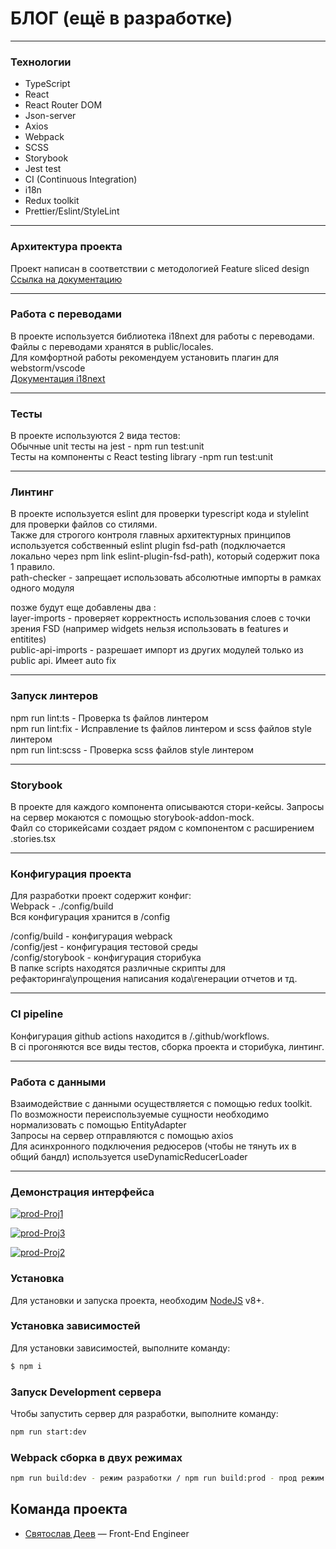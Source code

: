 # БЛОГ (ещё в разработке) 

---
### Технологии
- TypeScript 
- React
- React Router DOM
- Json-server
- Axios
- Webpack 
- SCSS
- Storybook 
- Jest test
- CI (Continuous Integration)
- i18n 
- Redux toolkit
- Prettier/Eslint/StyleLint

---
### Архитектура проекта
Проект написан в соответствии с методологией Feature sliced design </br>
[Ссылка на документацию](https://feature-sliced.design/ru/) 

---
### Работа с переводами
В проекте используется библиотека i18next для работы с переводами. Файлы с переводами хранятся в public/locales. </br>
Для комфортной работы рекомендуем установить плагин для webstorm/vscode </br>
[Документация i18next](https://react.i18next.com)

---
### Тесты
В проекте используются 2 вида тестов: </br>
Обычные unit тесты на jest - npm run test:unit </br>
Тесты на компоненты с React testing library -npm run test:unit

---
### Линтинг
В проекте используется eslint для проверки typescript кода и stylelint для проверки файлов со стилями. </br>
Также для строгого контроля главных архитектурных принципов используется собственный eslint plugin fsd-path (подключается локально через npm link eslint-plugin-fsd-path), который содержит пока 1 правило. </br>
path-checker - запрещает использовать абсолютные импорты в рамках одного модуля </br> 

позже будут еще добавлены два :</br>
layer-imports - проверяет корректность использования слоев с точки зрения FSD (например widgets нельзя использовать в features и entitites) </br>
public-api-imports - разрешает импорт из других модулей только из public api. Имеет auto fix

---
### Запуск линтеров
npm run lint:ts - Проверка ts файлов линтером </br>
npm run lint:fix - Исправление ts файлов линтером и scss файлов style линтером </br>
npm run lint:scss - Проверка scss файлов style линтером

---
### Storybook
В проекте для каждого компонента описываются стори-кейсы. Запросы на сервер мокаются с помощью storybook-addon-mock. </br>
Файл со сторикейсами создает рядом с компонентом с расширением .stories.tsx

---
### Конфигурация проекта
Для разработки проект содержит конфиг: </br>
Webpack - ./config/build </br>
Вся конфигурация хранится в /config </br>

/config/build - конфигурация webpack </br>
/config/jest - конфигурация тестовой среды </br>
/config/storybook - конфигурация сторибука </br>
В папке scripts находятся различные скрипты для рефакторинга\упрощения написания кода\генерации отчетов и тд. 

---
### CI pipeline
Конфигурация github actions находится в /.github/workflows. </br>
В ci прогоняются все виды тестов, сборка проекта и сторибука, линтинг.

---
### Работа с данными
Взаимодействие с данными осуществляется с помощью redux toolkit. По возможности переиспользуемые сущности необходимо нормализовать с помощью EntityAdapter </br>
Запросы на сервер отправляются с помощью axios </br>
Для асинхронного подключения редюсеров (чтобы не тянуть их в общий бандл) используется useDynamicReducerLoader

---
### Демонстрация интерфейса

<a href="https://ibb.co/j6tyTvr"><img src="https://i.ibb.co/dWZPr05/prod-Proj1.png" alt="prod-Proj1" border="0"></a>

<a href="https://ibb.co/sRh4td4"><img src="https://i.ibb.co/C8qyW3y/prod-Proj3.png" alt="prod-Proj3" border="0"></a>

<a href="https://ibb.co/vL5Nfs6"><img src="https://i.ibb.co/5sDQCYg/prod-Proj2.png" alt="prod-Proj2" border="0"></a>

### Установка
Для установки и запуска проекта, необходим [NodeJS](https://nodejs.org) v8+.

### Установка зависимостей
Для установки зависимостей, выполните команду:
```sh
$ npm i
```

### Запуск Development сервера 
Чтобы запустить сервер для разработки, выполните команду:
```sh
npm run start:dev
```

### Webpack cборка в двух режимах 
```sh
npm run build:dev - режим разработки / npm run build:prod - прод режим 
```

## Команда проекта

- [Святослав Деев](https://github.com/xkochevnikx) — Front-End Engineer


